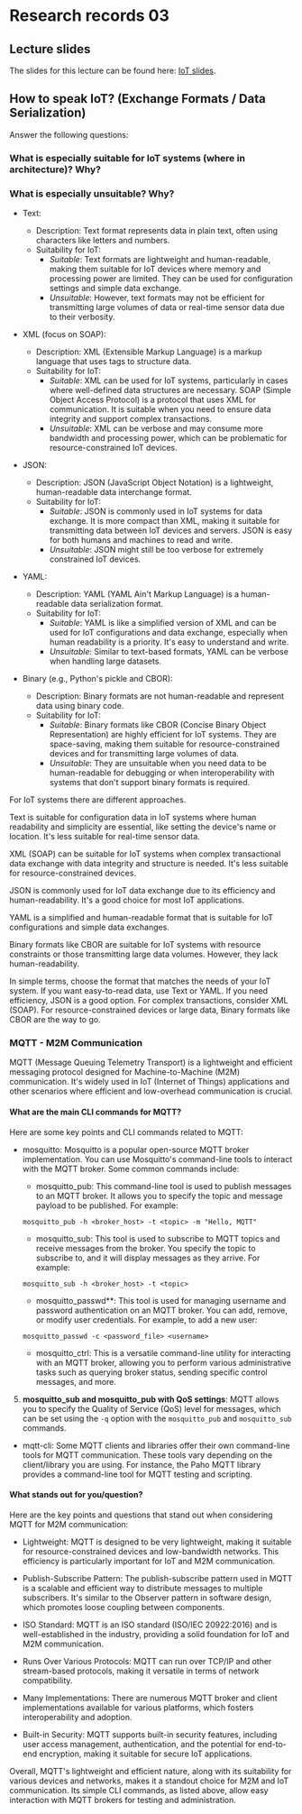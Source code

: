 # Research records 03

## Lecture slides

The slides for this lecture can be found here: [IoT slides](https://drive.google.com/file/d/1RDNF21yAlu9yf71ilP0qkRYE549gjxs3/view?usp=sharing).

## How to speak IoT? (Exchange Formats / Data Serialization)

Answer the following questions:

### What is especially suitable for IoT systems (where in architecture)? Why?
### What is especially unsuitable? Why?

* Text:
   * Description: Text format represents data in plain text, often using characters like letters and numbers.
   * Suitability for IoT:
     * *Suitable*: Text formats are lightweight and human-readable, making them suitable for IoT devices where memory and processing power are limited. They can be used for configuration settings and simple data exchange.
     * *Unsuitable*: However, text formats may not be efficient for transmitting large volumes of data or real-time sensor data due to their verbosity.

* XML (focus on SOAP):
   * Description: XML (Extensible Markup Language) is a markup language that uses tags to structure data.
   * Suitability for IoT:
     * *Suitable*: XML can be used for IoT systems, particularly in cases where well-defined data structures are necessary. SOAP (Simple Object Access Protocol) is a protocol that uses XML for communication. It is suitable when you need to ensure data integrity and support complex transactions.
     * *Unsuitable*: XML can be verbose and may consume more bandwidth and processing power, which can be problematic for resource-constrained IoT devices.

* JSON:
   * Description: JSON (JavaScript Object Notation) is a lightweight, human-readable data interchange format.
   * Suitability for IoT:
     * *Suitable*: JSON is commonly used in IoT systems for data exchange. It is more compact than XML, making it suitable for transmitting data between IoT devices and servers. JSON is easy for both humans and machines to read and write.
     * *Unsuitable*: JSON might still be too verbose for extremely constrained IoT devices.

* YAML:
   * Description: YAML (YAML Ain't Markup Language) is a human-readable data serialization format.
   * Suitability for IoT:
     * *Suitable*: YAML is like a simplified version of XML and can be used for IoT configurations and data exchange, especially when human readability is a priority. It's easy to understand and write.
     * *Unsuitable*: Similar to text-based formats, YAML can be verbose when handling large datasets.

* Binary (e.g., Python's pickle and CBOR):
   * Description: Binary formats are not human-readable and represent data using binary code.
   * Suitability for IoT:
     * *Suitable*: Binary formats like CBOR (Concise Binary Object Representation) are highly efficient for IoT systems. They are space-saving, making them suitable for resource-constrained devices and for transmitting large volumes of data.
     * *Unsuitable*: They are unsuitable when you need data to be human-readable for debugging or when interoperability with systems that don't support binary formats is required.

For IoT systems there are different approaches.

Text is suitable for configuration data in IoT systems where human readability and simplicity are essential, like setting the device's name or location. It's less suitable for real-time sensor data.

XML (SOAP) can be suitable for IoT systems when complex transactional data exchange with data integrity and structure is needed. It's less suitable for resource-constrained devices.

JSON is commonly used for IoT data exchange due to its efficiency and human-readability. It's a good choice for most IoT applications.

YAML is a simplified and human-readable format that is suitable for IoT configurations and simple data exchanges.

Binary formats like CBOR are suitable for IoT systems with resource constraints or those transmitting large data volumes. However, they lack human-readability.

In simple terms, choose the format that matches the needs of your IoT system. If you want easy-to-read data, use Text or YAML. If you need efficiency, JSON is a good option. For complex transactions, consider XML (SOAP). For resource-constrained devices or large data, Binary formats like CBOR are the way to go.

### MQTT - M2M Communication

MQTT (Message Queuing Telemetry Transport) is a lightweight and efficient messaging protocol designed for Machine-to-Machine (M2M) communication. It's widely used in IoT (Internet of Things) applications and other scenarios where efficient and low-overhead communication is crucial.

#### What are the main CLI commands for MQTT?

Here are some key points and CLI commands related to MQTT:

* mosquitto: Mosquitto is a popular open-source MQTT broker implementation. You can use Mosquitto's command-line tools to interact with the MQTT broker. Some common commands include:
  * mosquitto_pub: This command-line tool is used to publish messages to an MQTT broker. It allows you to specify the topic and message payload to be published. For example:
   ```
   mosquitto_pub -h <broker_host> -t <topic> -m "Hello, MQTT"
   ```

  * mosquitto_sub: This tool is used to subscribe to MQTT topics and receive messages from the broker. You specify the topic to subscribe to, and it will display messages as they arrive. For example:
   ```
   mosquitto_sub -h <broker_host> -t <topic>
   ```

  * mosquitto_passwd**: This tool is used for managing username and password authentication on an MQTT broker. You can add, remove, or modify user credentials. For example, to add a new user:
   ```
   mosquitto_passwd -c <password_file> <username>
   ```

  * mosquitto_ctrl: This is a versatile command-line utility for interacting with an MQTT broker, allowing you to perform various administrative tasks such as querying broker status, sending specific control messages, and more.

5. **mosquitto_sub and mosquitto_pub with QoS settings**: MQTT allows you to specify the Quality of Service (QoS) level for messages, which can be set using the `-q` option with the `mosquitto_pub` and `mosquitto_sub` commands.

* mqtt-cli: Some MQTT clients and libraries offer their own command-line tools for MQTT communication. These tools vary depending on the client/library you are using. For instance, the Paho MQTT library provides a command-line tool for MQTT testing and scripting.


#### What stands out for you/question?

Here are the key points and questions that stand out when considering MQTT for M2M communication:

* Lightweight: MQTT is designed to be very lightweight, making it suitable for resource-constrained devices and low-bandwidth networks. This efficiency is particularly important for IoT and M2M communication.

* Publish-Subscribe Pattern: The publish-subscribe pattern used in MQTT is a scalable and efficient way to distribute messages to multiple subscribers. It's similar to the Observer pattern in software design, which promotes loose coupling between components.

* ISO Standard: MQTT is an ISO standard (ISO/IEC 20922:2016) and is well-established in the industry, providing a solid foundation for IoT and M2M communication.

* Runs Over Various Protocols: MQTT can run over TCP/IP and other stream-based protocols, making it versatile in terms of network compatibility.

* Many Implementations: There are numerous MQTT broker and client implementations available for various platforms, which fosters interoperability and adoption.

* Built-in Security: MQTT supports built-in security features, including user access management, authentication, and the potential for end-to-end encryption, making it suitable for secure IoT applications.

Overall, MQTT's lightweight and efficient nature, along with its suitability for various devices and networks, makes it a standout choice for M2M and IoT communication. Its simple CLI commands, as listed above, allow easy interaction with MQTT brokers for testing and administration.